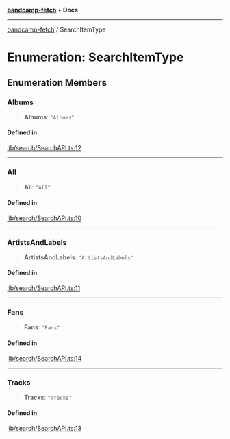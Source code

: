 [**bandcamp-fetch**](../README.md) • **Docs**

***

[bandcamp-fetch](../README.md) / SearchItemType

# Enumeration: SearchItemType

## Enumeration Members

### Albums

> **Albums**: `"Albums"`

#### Defined in

[lib/search/SearchAPI.ts:12](https://github.com/patrickkfkan/bandcamp-fetch/blob/be622bf87b8ac66e98b356306b6a650b7972970c/src/lib/search/SearchAPI.ts#L12)

***

### All

> **All**: `"All"`

#### Defined in

[lib/search/SearchAPI.ts:10](https://github.com/patrickkfkan/bandcamp-fetch/blob/be622bf87b8ac66e98b356306b6a650b7972970c/src/lib/search/SearchAPI.ts#L10)

***

### ArtistsAndLabels

> **ArtistsAndLabels**: `"ArtistsAndLabels"`

#### Defined in

[lib/search/SearchAPI.ts:11](https://github.com/patrickkfkan/bandcamp-fetch/blob/be622bf87b8ac66e98b356306b6a650b7972970c/src/lib/search/SearchAPI.ts#L11)

***

### Fans

> **Fans**: `"Fans"`

#### Defined in

[lib/search/SearchAPI.ts:14](https://github.com/patrickkfkan/bandcamp-fetch/blob/be622bf87b8ac66e98b356306b6a650b7972970c/src/lib/search/SearchAPI.ts#L14)

***

### Tracks

> **Tracks**: `"Tracks"`

#### Defined in

[lib/search/SearchAPI.ts:13](https://github.com/patrickkfkan/bandcamp-fetch/blob/be622bf87b8ac66e98b356306b6a650b7972970c/src/lib/search/SearchAPI.ts#L13)
